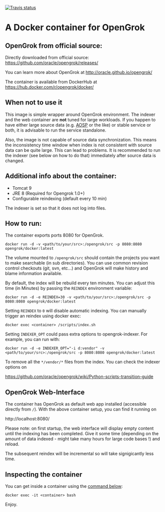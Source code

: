 [![Travis status](https://travis-ci.com/OpenGrok/docker.svg?branch=master)](https://travis-ci.com/OpenGrok/docker)

# A Docker container for OpenGrok

## OpenGrok from official source:

Directly downloaded from official source:
https://github.com/oracle/opengrok/releases/

You can learn more about OpenGrok at http://oracle.github.io/opengrok/

The container is available from DockerHub at https://hub.docker.com/r/opengrok/docker/

## When not to use it

This image is simple wrapper around OpenGrok environment. The indexer and the web container are **not** tuned for large workloads. If you happen to have either large source data (e.g. [AOSP](https://en.wikipedia.org/wiki/Android_Open_Source_Project) or the like) or stable service or both, it is advisable to run the service standalone.

Also, the image is not capable of source data synchronization. This means the inconsistency time window when index is not consistent with source data can be quite large. This can lead to problems. It is recommended to run the indexer (see below on how to do that) immediately after source data is changed.

## Additional info about the container:

* Tomcat 9
* JRE 8 (Required for Opengrok 1.0+)
* Configurable reindexing (default every 10 min)

The indexer is set so that it does not log into files.

## How to run:

The container exports ports 8080 for OpenGrok.

    docker run -d -v <path/to/your/src>:/opengrok/src -p 8080:8080 opengrok/docker:latest

The volume mounted to `/opengrok/src` should contain the projects you want to make searchable (in sub directories). You can use common revision control checkouts (git, svn, etc...) and OpenGrok will make history and blame information available.

By default, the index will be rebuild every ten minutes. You can adjust this time (in Minutes) by passing the `REINDEX` environment variable:

    docker run -d -e REINDEX=30 -v <path/to/your/src>:/opengrok/src -p 8080:8080 opengrok/docker:latest

Setting `REINDEX` to `0` will disable automatic indexing. You can manually trigger an reindex using docker exec:

    docker exec <container> /scripts/index.sh

Setting `INDEXER_OPT` could pass extra options to opengrok-indexer. For example, you can run with:

    docker run -d -e INDEXER_OPT="-i d:vendor" -v <path/to/your/src>:/opengrok/src -p 8080:8080 opengrok/docker:latest

To remove all the `*/vendor/*` files from the index. You can check the indexer options on

https://github.com/oracle/opengrok/wiki/Python-scripts-transition-guide

## OpenGrok Web-Interface

The container has OpenGrok as default web app installed (accessible directly from `/`). With the above container setup, you can find it running on

http://localhost:8080/

Please note: on first startup, the web interface will display empty content
until the indexing has been completed. Give it some time (depending on the
amount of data indexed - might take many hours for large code bases !) and reload.

The subsequent reindex will be incremental so will take signigicantly less time.

## Inspecting the container

You can get inside a container using the [command below](https://docs.docker.com/engine/reference/commandline/exec/):

```
docker exec -it <container> bash
```

Enjoy.
